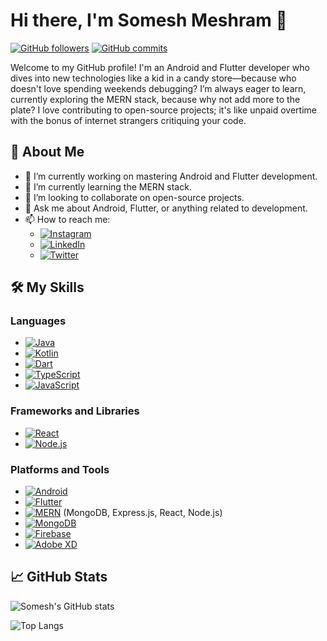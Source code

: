# Hi there, I'm Somesh Meshram 👋

[![GitHub followers](https://img.shields.io/github/followers/somesh-mesh?label=Follow&style=social)](https://github.com/somesh-mesh)
[![GitHub commits](https://img.shields.io/github/commit-activity/y/somesh-mesh/somesh-mesh?style=social)](https://github.com/somesh-mesh)

Welcome to my GitHub profile! I'm an Android and Flutter developer who dives into new technologies like a kid in a candy store—because who doesn't love spending weekends debugging? I’m always eager to learn, currently exploring the MERN stack, because why not add more to the plate? I love contributing to open-source projects; it's like unpaid overtime with the bonus of internet strangers critiquing your code.

## 🚀 About Me

- 🔭 I’m currently working on mastering Android and Flutter development.
- 🌱 I’m currently learning the MERN stack.
- 👯 I’m looking to collaborate on open-source projects.
- 💬 Ask me about Android, Flutter, or anything related to development.
- 📫 How to reach me: 
  - [![Instagram](https://img.shields.io/badge/Instagram-E4405F?style=for-the-badge&logo=instagram&logoColor=white)](https://www.instagram.com/looser_sometimes_/)
  - [![LinkedIn](https://img.shields.io/badge/LinkedIn-0077B5?style=for-the-badge&logo=linkedin&logoColor=white)](https://www.linkedin.com/in/someshmeshram007/)
  - [![Twitter](https://img.shields.io/badge/Twitter-1DA1F2?style=for-the-badge&logo=twitter&logoColor=white)](https://twitter.com/looser_sometime)

## 🛠️ My Skills

### Languages
- [![Java](https://img.shields.io/badge/Java-007396?style=for-the-badge&logo=java&logoColor=white)](#)
- [![Kotlin](https://img.shields.io/badge/Kotlin-0095D5?style=for-the-badge&logo=kotlin&logoColor=white)](#)
- [![Dart](https://img.shields.io/badge/Dart-0175C2?style=for-the-badge&logo=dart&logoColor=white)](#)
- [![TypeScript](https://img.shields.io/badge/TypeScript-007ACC?style=for-the-badge&logo=typescript&logoColor=white)](#)
- [![JavaScript](https://img.shields.io/badge/JavaScript-F7DF1E?style=for-the-badge&logo=javascript&logoColor=black)](#)

### Frameworks and Libraries
- [![React](https://img.shields.io/badge/React-20232A?style=for-the-badge&logo=react&logoColor=61DAFB)](#)
- [![Node.js](https://img.shields.io/badge/Node.js-339933?style=for-the-badge&logo=nodedotjs&logoColor=white)](#)

### Platforms and Tools
- [![Android](https://img.shields.io/badge/Android-3DDC84?style=for-the-badge&logo=android&logoColor=white)](#)
- [![Flutter](https://img.shields.io/badge/Flutter-02569B?style=for-the-badge&logo=flutter&logoColor=white)](#)
- [![MERN](https://img.shields.io/badge/MERN-000000?style=for-the-badge&logo=mongodb&logoColor=white)](#) (MongoDB, Express.js, React, Node.js)
- [![MongoDB](https://img.shields.io/badge/MongoDB-47A248?style=for-the-badge&logo=mongodb&logoColor=white)](#)
- [![Firebase](https://img.shields.io/badge/Firebase-FFCA28?style=for-the-badge&logo=firebase&logoColor=black)](#)
- [![Adobe XD](https://img.shields.io/badge/Adobe_XD-FF26BE?style=for-the-badge&logo=adobe-xd&logoColor=white)](#)

## 📈 GitHub Stats

![Somesh's GitHub stats](https://github-readme-stats.vercel.app/api?username=somesh-mesh&show_icons=true&theme=radical)

![Top Langs](https://github-readme-stats.vercel.app/api/top-langs/?username=somesh-mesh&layout=compact&theme=radical)
